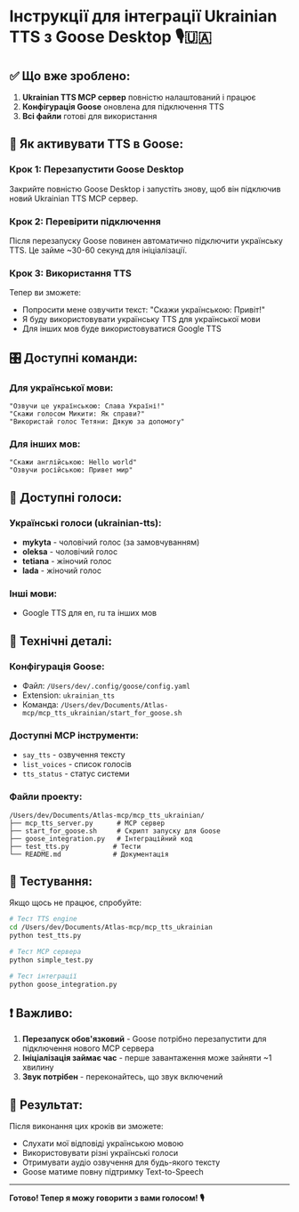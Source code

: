 # Інструкції для інтеграції Ukrainian TTS з Goose Desktop 🎙️🇺🇦

## ✅ Що вже зроблено:

1. **Ukrainian TTS MCP сервер** повністю налаштований і працює
2. **Конфігурація Goose** оновлена для підключення TTS
3. **Всі файли** готові для використання

## 🔄 Як активувати TTS в Goose:

### Крок 1: Перезапустити Goose Desktop
Закрийте повністю Goose Desktop і запустіть знову, щоб він підключив новий Ukrainian TTS MCP сервер.

### Крок 2: Перевірити підключення
Після перезапуску Goose повинен автоматично підключити українську TTS. Це займе ~30-60 секунд для ініціалізації.

### Крок 3: Використання TTS
Тепер ви зможете:

- Попросити мене озвучити текст: "Скажи українською: Привіт!"
- Я буду використовувати українську TTS для української мови
- Для інших мов буде використовуватися Google TTS

## 🎛️ Доступні команди:

### Для української мови:
```
"Озвучи це українською: Слава Україні!"
"Скажи голосом Микити: Як справи?"
"Використай голос Тетяни: Дякую за допомогу"
```

### Для інших мов:
```
"Скажи англійською: Hello world"
"Озвучи російською: Привет мир"
```

## 🎵 Доступні голоси:

### Українські голоси (ukrainian-tts):
- **mykyta** - чоловічий голос (за замовчуванням)
- **oleksa** - чоловічий голос
- **tetiana** - жіночий голос  
- **lada** - жіночий голос

### Інші мови:
- Google TTS для en, ru та інших мов

## 🔧 Технічні деталі:

### Конфігурація Goose:
- Файл: `/Users/dev/.config/goose/config.yaml`
- Extension: `ukrainian_tts`
- Команда: `/Users/dev/Documents/Atlas-mcp/mcp_tts_ukrainian/start_for_goose.sh`

### Доступні MCP інструменти:
- `say_tts` - озвучення тексту
- `list_voices` - список голосів
- `tts_status` - статус системи

### Файли проекту:
```
/Users/dev/Documents/Atlas-mcp/mcp_tts_ukrainian/
├── mcp_tts_server.py      # MCP сервер
├── start_for_goose.sh     # Скрипт запуску для Goose
├── goose_integration.py   # Інтеграційний код
├── test_tts.py           # Тести
└── README.md             # Документація
```

## 🧪 Тестування:

Якщо щось не працює, спробуйте:

```bash
# Тест TTS engine
cd /Users/dev/Documents/Atlas-mcp/mcp_tts_ukrainian
python test_tts.py

# Тест MCP сервера
python simple_test.py

# Тест інтеграції
python goose_integration.py
```

## ❗ Важливо:

1. **Перезапуск обов'язковий** - Goose потрібно перезапустити для підключення нового MCP сервера
2. **Ініціалізація займає час** - перше завантаження може зайняти ~1 хвилину
3. **Звук потрібен** - переконайтесь, що звук включений

## 🎉 Результат:

Після виконання цих кроків ви зможете:
- Слухати мої відповіді українською мовою
- Використовувати різні українські голоси  
- Отримувати аудіо озвучення для будь-якого тексту
- Goose матиме повну підтримку Text-to-Speech

---

**Готово! Тепер я можу говорити з вами голосом! 🎙️**
